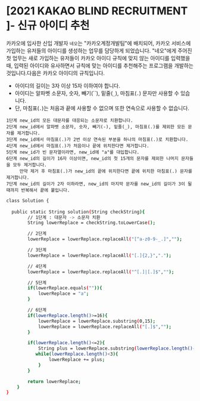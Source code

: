 # [2021 KAKAO BLIND RECRUITMENT ]- 신규 아이디 추천

카카오에 입사한 신입 개발자 `네오`는 "카카오계정개발팀"에 배치되어, 카카오 서비스에 가입하는 유저들의 아이디를 생성하는 업무를 담당하게 되었습니다. "네오"에게 주어진 첫 업무는 새로 가입하는 유저들이 카카오 아이디 규칙에 맞지 않는 아이디를 입력했을 때, 입력된 아이디와 유사하면서 규칙에 맞는 아이디를 추천해주는 프로그램을 개발하는 것입니다.다음은 카카오 아이디의 규칙입니다.

- 아이디의 길이는 3자 이상 15자 이하여야 합니다.
- 아이디는 알파벳 소문자, 숫자, 빼기(``), 밑줄(`_`), 마침표(`.`) 문자만 사용할 수 있습니다.
- 단, 마침표(`.`)는 처음과 끝에 사용할 수 없으며 또한 연속으로 사용할 수 없습니다.

```
1단계 new_id의 모든 대문자를 대응되는 소문자로 치환합니다.
2단계 new_id에서 알파벳 소문자, 숫자, 빼기(-), 밑줄(_), 마침표(.)를 제외한 모든 문자를 제거합니다.
3단계 new_id에서 마침표(.)가 2번 이상 연속된 부분을 하나의 마침표(.)로 치환합니다.
4단계 new_id에서 마침표(.)가 처음이나 끝에 위치한다면 제거합니다.
5단계 new_id가 빈 문자열이라면, new_id에 "a"를 대입합니다.
6단계 new_id의 길이가 16자 이상이면, new_id의 첫 15개의 문자를 제외한 나머지 문자들을 모두 제거합니다.
     만약 제거 후 마침표(.)가 new_id의 끝에 위치한다면 끝에 위치한 마침표(.) 문자를 제거합니다.
7단계 new_id의 길이가 2자 이하라면, new_id의 마지막 문자를 new_id의 길이가 3이 될 때까지 반복해서 끝에 붙입니다.
```

```bash
class Solution {
    
  public static String solution(String checkString){
        // 1단계 : 대문자 -> 소문자 치환
        String lowerReplace = checkString.toLowerCase();

        // 2단계
        lowerReplace = lowerReplace.replaceAll("[^a-z0-9-_.]","");

        // 3단계
        lowerReplace = lowerReplace.replaceAll("[.]{2,}",".");

        // 4단계
        lowerReplace = lowerReplace.replaceAll("^[.]|[.]$","");

        // 5단계
        if(lowerReplace.equals("")){
            lowerReplace = "a";
        }

        // 6단계
        if(lowerReplace.length()>=16){
            lowerReplace = lowerReplace.substring(0,15);
            lowerReplace = lowerReplace.replaceAll("[.]$","");
        }

        if(lowerReplace.length()<=2){
            String plus = lowerReplace.substring(lowerReplace.length()-1);
           while(lowerReplace.length()<3){
                lowerReplace += plus;
            }
        }

        return lowerReplace;
    }
}
```